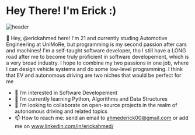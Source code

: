 # Hey There! I'm Erick :) #

![header](https://user-images.githubusercontent.com/74315338/143016052-2ae61256-fafc-49b1-ac9a-44e0153154ab.png)

👋 Hey, @erickahmed here! I'm 21 and currently studing Automotive Engineering at UniMoRe, but programming is my second passion after cars and machines!
I'm a self-taught software developer, tho I still have a LONG road after me to become truly proficient in software developement, which is a very broad industry.
I hope to combine my two passions in one job, where I can design vehicle systems and do some low-level programming.
I think that EV and autonomous driving are two niches that would be perfect for me



- 👀 I’m interested in Software Developement
- 🌱 I’m currently learning Python, Algorithms and Data Structures
- 💞️ I’m looking to collaborate on open-source projects in the realm of autonomous driving and related topics
- 📫 How to reach me: send an email to ahmederick00@gmail.com or add me on www.linkedin.com/in/erickahmed/

<!---
erickahmed/erickahmed is a ✨ special ✨ repository because its `README.md` (this file) appears on your GitHub profile.
You can click the Preview link to take a look at your changes.
--->
